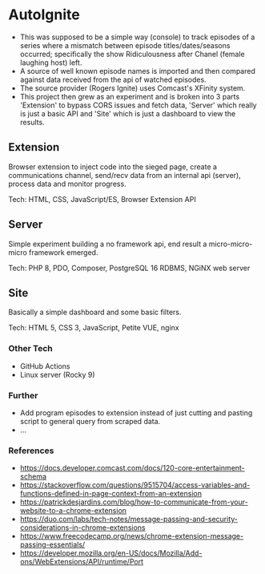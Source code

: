 # AutoIgnite

- This was supposed to be a simple way (console) to track episodes of a series where a mismatch between episode titles/dates/seasons occurred; specifically the show Ridiculousness after Chanel (female laughing host) left.
- A source of well known episode names is imported and then compared against data received from the api of watched episodes. 
- The source provider (Rogers Ignite) uses Comcast's XFinity system.
- This project then grew as an experiment and is broken into 3 parts 'Extension' to bypass CORS issues and fetch data, 'Server' which really is just a basic API and 'Site' which is just a dashboard to view the results. 


## Extension

Browser extension to inject code into the sieged page, create a communications channel, send/recv data from an internal api (server), process data and monitor progress. 

Tech: HTML, CSS, JavaScript/ES, Browser Extension API


## Server

Simple experiment building a no framework api, end result a micro-micro-micro framework emerged. 

Tech: PHP 8, PDO, Composer, PostgreSQL 16 RDBMS, NGiNX web server


## Site

Basically a simple dashboard and some basic filters.

Tech: HTML 5, CSS 3, JavaScript, Petite VUE, nginx



### Other Tech

- GitHub Actions 
- Linux server (Rocky 9)



### Further

- Add program episodes to extension instead of just cutting and pasting script to general query from scraped data.
- ...


### References
- https://docs.developer.comcast.com/docs/120-core-entertainment-schema
- https://stackoverflow.com/questions/9515704/access-variables-and-functions-defined-in-page-context-from-an-extension
- https://patrickdesjardins.com/blog/how-to-communicate-from-your-website-to-a-chrome-extension
- https://duo.com/labs/tech-notes/message-passing-and-security-considerations-in-chrome-extensions
- https://www.freecodecamp.org/news/chrome-extension-message-passing-essentials/
- https://developer.mozilla.org/en-US/docs/Mozilla/Add-ons/WebExtensions/API/runtime/Port
